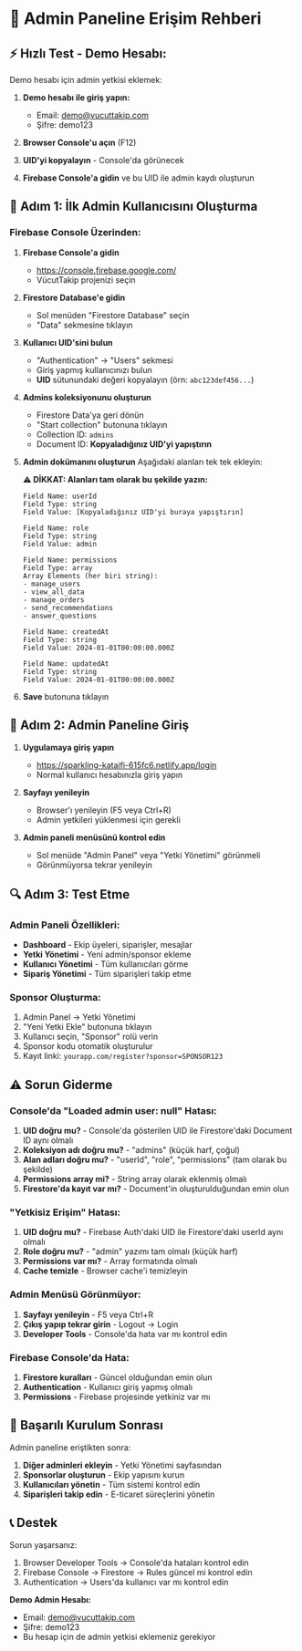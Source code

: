 # 🔑 Admin Paneline Erişim Rehberi

## ⚡ **Hızlı Test - Demo Hesabı:**

Demo hesabı için admin yetkisi eklemek:

1. **Demo hesabı ile giriş yapın:**
   - Email: demo@vucuttakip.com
   - Şifre: demo123

2. **Browser Console'u açın** (F12)
3. **UID'yi kopyalayın** - Console'da görünecek
4. **Firebase Console'a gidin** ve bu UID ile admin kaydı oluşturun

## 🚀 Adım 1: İlk Admin Kullanıcısını Oluşturma

### Firebase Console Üzerinden:

1. **Firebase Console'a gidin**
   - https://console.firebase.google.com/
   - VücutTakip projenizi seçin

2. **Firestore Database'e gidin**
   - Sol menüden "Firestore Database" seçin
   - "Data" sekmesine tıklayın

3. **Kullanıcı UID'sini bulun**
   - "Authentication" → "Users" sekmesi
   - Giriş yapmış kullanıcınızı bulun
   - **UID** sütunundaki değeri kopyalayın (örn: `abc123def456...`)

4. **Admins koleksiyonunu oluşturun**
   - Firestore Data'ya geri dönün
   - "Start collection" butonuna tıklayın
   - Collection ID: `admins`
   - Document ID: **Kopyaladığınız UID'yi yapıştırın**

5. **Admin dokümanını oluşturun**
   Aşağıdaki alanları tek tek ekleyin:
   
   **⚠️ DİKKAT: Alanları tam olarak bu şekilde yazın:**
   
   ```
   Field Name: userId
   Field Type: string
   Field Value: [Kopyaladığınız UID'yi buraya yapıştırın]
   ```
   
   ```
   Field Name: role  
   Field Type: string
   Field Value: admin
   ```
   
   ```
   Field Name: permissions
   Field Type: array
   Array Elements (her biri string):
   - manage_users
   - view_all_data  
   - manage_orders
   - send_recommendations
   - answer_questions
   ```
   
   ```
   Field Name: createdAt
   Field Type: string
   Field Value: 2024-01-01T00:00:00.000Z
   ```
   
   ```
   Field Name: updatedAt
   Field Type: string  
   Field Value: 2024-01-01T00:00:00.000Z
   ```

6. **Save** butonuna tıklayın

## 🎯 Adım 2: Admin Paneline Giriş

1. **Uygulamaya giriş yapın**
   - https://sparkling-kataifi-615fc6.netlify.app/login
   - Normal kullanıcı hesabınızla giriş yapın

2. **Sayfayı yenileyin**
   - Browser'ı yenileyin (F5 veya Ctrl+R)
   - Admin yetkileri yüklenmesi için gerekli

3. **Admin paneli menüsünü kontrol edin**
   - Sol menüde "Admin Panel" veya "Yetki Yönetimi" görünmeli
   - Görünmüyorsa tekrar yenileyin

## 🔍 Adım 3: Test Etme

### Admin Paneli Özellikleri:
- **Dashboard** - Ekip üyeleri, siparişler, mesajlar
- **Yetki Yönetimi** - Yeni admin/sponsor ekleme
- **Kullanıcı Yönetimi** - Tüm kullanıcıları görme
- **Sipariş Yönetimi** - Tüm siparişleri takip etme

### Sponsor Oluşturma:
1. Admin Panel → Yetki Yönetimi
2. "Yeni Yetki Ekle" butonuna tıklayın
3. Kullanıcı seçin, "Sponsor" rolü verin
4. Sponsor kodu otomatik oluşturulur
5. Kayıt linki: `yourapp.com/register?sponsor=SPONSOR123`

## ⚠️ Sorun Giderme

### Console'da "Loaded admin user: null" Hatası:
1. **UID doğru mu?** - Console'da gösterilen UID ile Firestore'daki Document ID aynı olmalı
2. **Koleksiyon adı doğru mu?** - "admins" (küçük harf, çoğul)
3. **Alan adları doğru mu?** - "userId", "role", "permissions" (tam olarak bu şekilde)
4. **Permissions array mi?** - String array olarak eklenmiş olmalı
5. **Firestore'da kayıt var mı?** - Document'in oluşturulduğundan emin olun

### "Yetkisiz Erişim" Hatası:
1. **UID doğru mu?** - Firebase Auth'daki UID ile Firestore'daki userId aynı olmalı
2. **Role doğru mu?** - "admin" yazımı tam olmalı (küçük harf)
3. **Permissions var mı?** - Array formatında olmalı
4. **Cache temizle** - Browser cache'i temizleyin

### Admin Menüsü Görünmüyor:
1. **Sayfayı yenileyin** - F5 veya Ctrl+R
2. **Çıkış yapıp tekrar girin** - Logout → Login
3. **Developer Tools** - Console'da hata var mı kontrol edin

### Firebase Console'da Hata:
1. **Firestore kuralları** - Güncel olduğundan emin olun
2. **Authentication** - Kullanıcı giriş yapmış olmalı
3. **Permissions** - Firebase projesinde yetkiniz var mı

## 🎉 Başarılı Kurulum Sonrası

Admin paneline eriştikten sonra:

1. **Diğer adminleri ekleyin** - Yetki Yönetimi sayfasından
2. **Sponsorlar oluşturun** - Ekip yapısını kurun
3. **Kullanıcıları yönetin** - Tüm sistemi kontrol edin
4. **Siparişleri takip edin** - E-ticaret süreçlerini yönetin

## 📞 Destek

Sorun yaşarsanız:
1. Browser Developer Tools → Console'da hataları kontrol edin
2. Firebase Console → Firestore → Rules güncel mi kontrol edin
3. Authentication → Users'da kullanıcı var mı kontrol edin

**Demo Admin Hesabı:**
- Email: demo@vucuttakip.com
- Şifre: demo123
- Bu hesap için de admin yetkisi eklemeniz gerekiyor